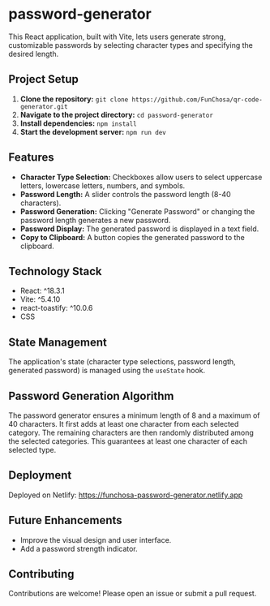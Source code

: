 # password-generator

This React application, built with Vite, lets users generate strong, customizable passwords by selecting character types and specifying the desired length.

## Project Setup

1. **Clone the repository:** `git clone https://github.com/FunChosa/qr-code-generator.git`
2. **Navigate to the project directory:** `cd password-generator`
3. **Install dependencies:** `npm install`
4. **Start the development server:** `npm run dev`

## Features

* **Character Type Selection:** Checkboxes allow users to select uppercase letters, lowercase letters, numbers, and symbols.
* **Password Length:** A slider controls the password length (8-40 characters).
* **Password Generation:**  Clicking "Generate Password" or changing the password length generates a new password.
* **Password Display:** The generated password is displayed in a text field.
* **Copy to Clipboard:** A button copies the generated password to the clipboard.


## Technology Stack

* React: ^18.3.1
* Vite: ^5.4.10
* react-toastify: ^10.0.6
* CSS


## State Management

The application's state (character type selections, password length, generated password) is managed using the `useState` hook.


## Password Generation Algorithm

The password generator ensures a minimum length of 8 and a maximum of 40 characters.  It first adds at least one character from each selected category. The remaining characters are then randomly distributed among the selected categories. This guarantees at least one character of each selected type.

## Deployment

Deployed on Netlify: https://funchosa-password-generator.netlify.app


## Future Enhancements

* Improve the visual design and user interface.
* Add a password strength indicator.


## Contributing

Contributions are welcome! Please open an issue or submit a pull request.

